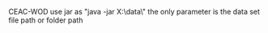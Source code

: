  CEAC-WOD
use jar as "java -jar X:\\data\\"
the only parameter is the data set file path or folder path
